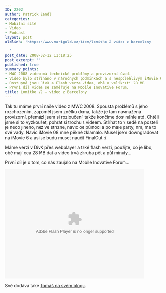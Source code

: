 ```yaml
---
ID: 2202
author: Patrick Zandl
categories:
- Mobilní sítě
- Video
- Podcast
layout: post
oldlink: 'https://www.marigold.cz/item/lomitko-2-video-z-barcelony

  '
post_date: 2008-02-12 11:18:25
post_excerpt: ''
published: true
summary_points:
- MWC 2008 video má technické problémy a provizorní úvod.
- Video bylo stříháno v náročných podmínkách a s nespolehlivým iMovie 08.
- Dostupné jsou DivX a Flash verze videa, obě o velikosti 28 MB.
- První díl videa se zaměřuje na Mobile Inovative Forum.
title: Lomítko /2 – video z Barcelony
---
```


Tak tu máme první naše video z MWC 2008. Spousta problémů s jeho rozchozením, zapoměl jsem znělku doma, takže je tam nasmažená provizorní, přemázl jsem si rozloučení, takže končíme dost náhle atd. Chtěli jsme si to vyzkoušet, pohrát si trochu s videem. Stříhat to v sedě na posteli je něco jiného, než ve střižně, navíc od půlnoci a po malé párty, hm, má to své vady. Navíc iMovie 08 mne pěkně zklamalo. Musel jsem downgradovat na iMovie 6 a asi se budu muset naučit FinalCut :(

Máme verzi v DivX přes webplayer a také flash verzi, použijte, co je libo, obě mají cca 28 MB dat a video trvá zhruba pět a půl minuty...  

První díl je o tom, co nás zaujalo na Mobile Inovative Forum... 

<object height="354" width="450"><param name="movie" value="http://www.stream.cz/object/36323-lomitko-2-mwc2008"><param name="allowfullscreen" value="true"><param name="wmode" value="transparent"><embed src="http://www.stream.cz/object/36323-lomitko-2-mwc2008" type="application/x-shockwave-flash" wmode="transparent" allowfullscreen="true" height="354" width="450"></object>

Své dodává také <a href="http://mobilnistranky.blog.lupa.cz/0802/jake-jsou-nove-mobilni-technologie">Tomáš na svém blogu</a>.